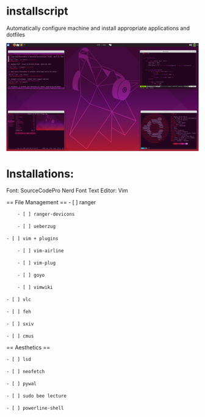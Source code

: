 # installscript
Automatically configure machine and install appropriate applications and dotfiles

![Screenshot](https://github.com/ddmin/installscript/blob/master/setup.png)

# Installations:

Font: SourceCodePro Nerd Font
Text Editor: Vim

== File Management ==
    - [ ] ranger

        - [ ] ranger-devicons

        - [ ] ueberzug

    - [ ] vim + plugins

        - [ ] vim-airline

        - [ ] vim-plug

        - [ ] goyo

        - [ ] vimwiki

    - [ ] vlc

    - [ ] feh

    - [ ] sxiv

    - [ ] cmus


== Aesthetics ==

    - [ ] lsd

    - [ ] neofetch

    - [ ] pywal

    - [ ] sudo bee lecture

    - [ ] powerline-shell

